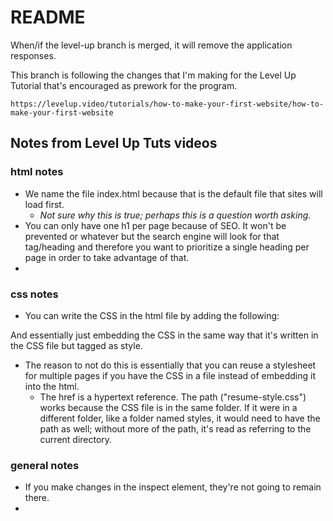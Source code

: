 <h1>README</h1>
When/if the level-up branch is merged, it will remove the application responses.

This branch is following the changes that I'm making for the Level Up Tutorial that's encouraged as prework for the program.

    https://levelup.video/tutorials/how-to-make-your-first-website/how-to-make-your-first-website

<h2>Notes from Level Up Tuts videos</h2>

<h3>html notes</h3>

* We name the file index.html because that is the default file that sites will load first.
     * *Not sure why this is true; perhaps this is a question worth asking.*
* You can only have one h1 per page because of SEO.  It won't be prevented or whatever but the search engine will look for that tag/heading and therefore you want to prioritize a single heading per page in order to take advantage of that.
* 

<h3>css notes</h3>

* You can write the CSS in the html file by adding the following: 

    <style>
         h1 {

         }
    </style>
And essentially just embedding the CSS in the same way that it's written in the CSS file but tagged as style.

* The reason to not do this is essentially that you can reuse a stylesheet for multiple pages if you have the CSS in a file instead of embedding it into the html.
     * The href is a hypertext reference.  The path ("resume-style.css") works because the CSS file is in the same folder.  If it were in a different folder, like a folder named styles, it would need to have the path as well; without more of the path, it's read as referring to the current directory.

<h3>general notes</h3>

* If you make changes in the inspect element, they're not going to remain there.
* 
